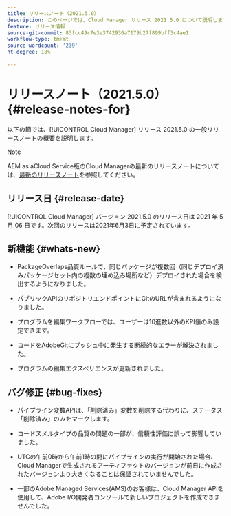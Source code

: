 ```yaml
---
title: リリースノート（2021.5.0）
description: このページでは、Cloud Manager リリース 2021.5.0 について説明します。
feature: リリース情報
source-git-commit: 83fcc49c7e3e3742930a7179b27f899bff3c4ae1
workflow-type: tm+mt
source-wordcount: '239'
ht-degree: 18%

---
```


# リリースノート（2021.5.0） {#release-notes-for}

以下の節では、[!UICONTROL Cloud Manager] リリース 2021.5.0 の一般リリースノートの概要を説明します。

>[!NOTE]
>AEM as aCloud Service版のCloud Managerの最新のリリースノートについては、[最新のリリースノート](https://experienceleague.adobe.com/docs/experience-manager-cloud-service/onboarding/getting-access/release-notes-cloud-manager/release-notes-cm-current.html?lang=en#getting-access)を参照してください。

## リリース日 {#release-date}

[!UICONTROL Cloud Manager] バージョン 2021.5.0 のリリース日は 2021 年 5 月 06 日です。次回のリリースは2021年6月3日に予定されています。

## 新機能 {#whats-new}

* PackageOverlaps品質ルールで、同じパッケージが複数回（同じデプロイ済みパッケージセット内の複数の埋め込み場所など）デプロイされた場合を検出するようになりました。

* パブリックAPIのリポジトリエンドポイントにGitのURLが含まれるようになりました。

* プログラムを編集ワークフローでは、ユーザーは10進数以外のKPI値のみ設定できます。

* コードをAdobeGitにプッシュ中に発生する断続的なエラーが解決されました。

* プログラムの編集エクスペリエンスが更新されました。

## バグ修正 {#bug-fixes}

* パイプライン変数APIは、「削除済み」変数を削除する代わりに、ステータス「削除済み」のみをマークします。

* コードスメルタイプの品質の問題の一部が、信頼性評価に誤って影響していました。

* UTCの午前0時から午前1時の間にパイプラインの実行が開始された場合、Cloud Managerで生成されるアーティファクトのバージョンが前日に作成されたバージョンより大きくなることは保証されていませんでした。

* 一部のAdobe Managed Services(AMS)のお客様は、Cloud Manager APIを使用して、Adobe I/O開発者コンソールで新しいプロジェクトを作成できませんでした。
